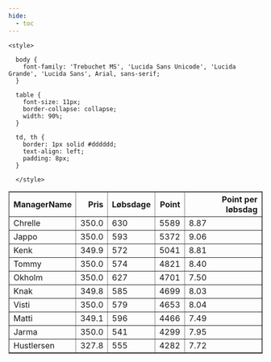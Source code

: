 ```yaml
---
hide:
  - toc
---
```


<!doctype html>
<html lang="en">
  <head>
    <meta charset="UTF-8" />
    <meta name="viewport" content="width=device-width, initial-scale=1.0" />
    <title> C Y K E L V E N N E R </title>

    <style>

      body {
        font-family: 'Trebuchet MS', 'Lucida Sans Unicode', 'Lucida Grande', 'Lucida Sans', Arial, sans-serif;
      }

      table {
        font-size: 11px;
        border-collapse: collapse;
        width: 90%;
      }
      
      td, th {
        border: 1px solid #dddddd;
        text-align: left;
        padding: 8px;
      }
      
      </style>
  </head>
  <body>
  <table border="1" class="dataframe" id="filterabletable">
  <thead>
    <tr style="text-align: right;">
      <th>ManagerName</th>
      <th>Pris</th>
      <th>Løbsdage</th>
      <th>Point</th>
      <th>Point per løbsdag</th>
    </tr>
  </thead>
  <tbody>
    <tr>
      <td>Chrelle</td>
      <td>350.0</td>
      <td>630</td>
      <td>5589</td>
      <td>8.87</td>
    </tr>
    <tr>
      <td>Jappo</td>
      <td>350.0</td>
      <td>593</td>
      <td>5372</td>
      <td>9.06</td>
    </tr>
    <tr>
      <td>Kenk</td>
      <td>349.9</td>
      <td>572</td>
      <td>5041</td>
      <td>8.81</td>
    </tr>
    <tr>
      <td>Tommy</td>
      <td>350.0</td>
      <td>574</td>
      <td>4821</td>
      <td>8.40</td>
    </tr>
    <tr>
      <td>Okholm</td>
      <td>350.0</td>
      <td>627</td>
      <td>4701</td>
      <td>7.50</td>
    </tr>
    <tr>
      <td>Knak</td>
      <td>349.8</td>
      <td>585</td>
      <td>4699</td>
      <td>8.03</td>
    </tr>
    <tr>
      <td>Visti</td>
      <td>350.0</td>
      <td>579</td>
      <td>4653</td>
      <td>8.04</td>
    </tr>
    <tr>
      <td>Matti</td>
      <td>349.1</td>
      <td>596</td>
      <td>4466</td>
      <td>7.49</td>
    </tr>
    <tr>
      <td>Jarma</td>
      <td>350.0</td>
      <td>541</td>
      <td>4299</td>
      <td>7.95</td>
    </tr>
    <tr>
      <td>Hustlersen</td>
      <td>327.8</td>
      <td>555</td>
      <td>4282</td>
      <td>7.72</td>
    </tr>
  </tbody>
</table>
<script src="../js/tablefilter/tablefilter.js"></script>

  <script data-config>
    var tfConfig = {
      base_path: '../js/tablefilter/',
      alternate_rows: true,
      btn_reset: {
          text: 'Nulstil'
      },
      auto_filter: {
        delay: 1100 //milliseconds
      },
 
      loader: true,
      no_results_message: true,  

      // columns data types
      col_types: [
          'string',
          { type: 'formatted-number', decimal: '.', thousands: ',' },
          'number',
          'number',
          { type: 'formatted-number', decimal: '.', thousands: ',' },
      ],

      // Sort extension: in this example the column data types are provided by the
      // 'col_types' property. The sort extension also has a 'types' property
      // defining the columns data type for column sorting. If the 'types'
      // property is not defined, the sorting extension will fallback to
      // the 'col_types' definitions.
      extensions: [{ name: 'sort' }]
  };

  var tf = new TableFilter('filterabletable', tfConfig);
  tf.init();
</script>
    
  </body>
</html>